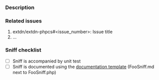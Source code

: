 ### Description
<!--- Provide a description of the changes proposed in the pull request -->

### Related issues
<!--- Provide a list of fixed/implemented issues in the format extdn/extdn-phpcs#<issue_number>, if relevant  -->
1. extdn/extdn-phpcs#<issue_number>: Issue title
2. ...

<!-- If you implemented a new sniff, check the following checklist -->
### Sniff checklist
 - [ ] Sniff is accompanied by unit test
 - [ ] Sniff is documented using the [documentation template](docs/rule-documentation-template.md) (FooSniff.md next to FooSniff.php)